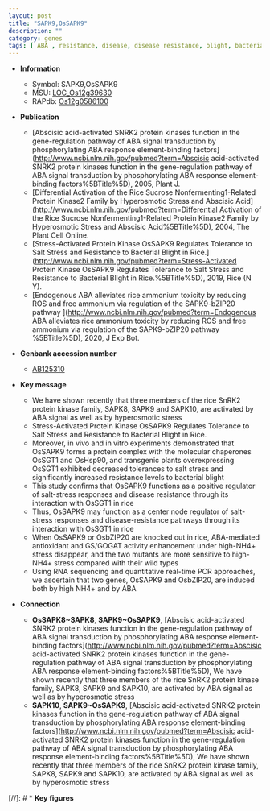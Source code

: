 ```yaml
---
layout: post
title: "SAPK9,OsSAPK9"
description: ""
category: genes
tags: [ ABA , resistance, disease, disease resistance, blight, bacterial blight, salt, tolerance, salt stress, stress, Kinase, protein kinase, stress response, node, ABA]
---
```


* **Information**  
    + Symbol: SAPK9,OsSAPK9  
    + MSU: [LOC_Os12g39630](http://rice.uga.edu/cgi-bin/ORF_infopage.cgi?orf=LOC_Os12g39630)  
    + RAPdb: [Os12g0586100](http://rapdb.dna.affrc.go.jp/viewer/gbrowse_details/irgsp1?name=Os12g0586100)  

* **Publication**  
    + [Abscisic acid-activated SNRK2 protein kinases function in the gene-regulation pathway of ABA signal transduction by phosphorylating ABA response element-binding factors](http://www.ncbi.nlm.nih.gov/pubmed?term=Abscisic acid-activated SNRK2 protein kinases function in the gene-regulation pathway of ABA signal transduction by phosphorylating ABA response element-binding factors%5BTitle%5D), 2005, Plant J.
    + [Differential Activation of the Rice Sucrose Nonfermenting1-Related Protein Kinase2 Family by Hyperosmotic Stress and Abscisic Acid](http://www.ncbi.nlm.nih.gov/pubmed?term=Differential Activation of the Rice Sucrose Nonfermenting1-Related Protein Kinase2 Family by Hyperosmotic Stress and Abscisic Acid%5BTitle%5D), 2004, The Plant Cell Online.
    + [Stress-Activated Protein Kinase OsSAPK9 Regulates Tolerance to Salt Stress and Resistance to Bacterial Blight in Rice.](http://www.ncbi.nlm.nih.gov/pubmed?term=Stress-Activated Protein Kinase OsSAPK9 Regulates Tolerance to Salt Stress and Resistance to Bacterial Blight in Rice.%5BTitle%5D), 2019, Rice (N Y).
    + [Endogenous ABA alleviates rice ammonium toxicity by reducing ROS and free ammonium via regulation of the SAPK9-bZIP20 pathway ](http://www.ncbi.nlm.nih.gov/pubmed?term=Endogenous ABA alleviates rice ammonium toxicity by reducing ROS and free ammonium via regulation of the SAPK9-bZIP20 pathway %5BTitle%5D), 2020, J Exp Bot.

* **Genbank accession number**  
    + [AB125310](http://www.ncbi.nlm.nih.gov/nuccore/AB125310)

* **Key message**  
    + We have shown recently that three members of the rice SnRK2 protein kinase family, SAPK8, SAPK9 and SAPK10, are activated by ABA signal as well as by hyperosmotic stress
    + Stress-Activated Protein Kinase OsSAPK9 Regulates Tolerance to Salt Stress and Resistance to Bacterial Blight in Rice.
    + Moreover, in vivo and in vitro experiments demonstrated that OsSAPK9 forms a protein complex with the molecular chaperones OsSGT1 and OsHsp90, and transgenic plants overexpressing OsSGT1 exhibited decreased tolerances to salt stress and significantly increased resistance levels to bacterial blight
    + This study confirms that OsSAPK9 functions as a positive regulator of salt-stress responses and disease resistance through its interaction with OsSGT1 in rice
    + Thus, OsSAPK9 may function as a center node regulator of salt-stress responses and disease-resistance pathways through its interaction with OsSGT1 in rice
    + When OsSAPK9 or OsbZIP20 are knocked out in rice, ABA-mediated antioxidant and GS/GOGAT activity enhancement under high-NH4+ stress disappear, and the two mutants are more sensitive to high-NH4+ stress compared with their wild types
    + Using RNA sequencing and quantitative real-time PCR approaches, we ascertain that two genes, OsSAPK9 and OsbZIP20, are induced both by high NH4+ and by ABA

* **Connection**  
    + __OsSAPK8~SAPK8__, __SAPK9~OsSAPK9__, [Abscisic acid-activated SNRK2 protein kinases function in the gene-regulation pathway of ABA signal transduction by phosphorylating ABA response element-binding factors](http://www.ncbi.nlm.nih.gov/pubmed?term=Abscisic acid-activated SNRK2 protein kinases function in the gene-regulation pathway of ABA signal transduction by phosphorylating ABA response element-binding factors%5BTitle%5D), We have shown recently that three members of the rice SnRK2 protein kinase family, SAPK8, SAPK9 and SAPK10, are activated by ABA signal as well as by hyperosmotic stress
    + __SAPK10__, __SAPK9~OsSAPK9__, [Abscisic acid-activated SNRK2 protein kinases function in the gene-regulation pathway of ABA signal transduction by phosphorylating ABA response element-binding factors](http://www.ncbi.nlm.nih.gov/pubmed?term=Abscisic acid-activated SNRK2 protein kinases function in the gene-regulation pathway of ABA signal transduction by phosphorylating ABA response element-binding factors%5BTitle%5D), We have shown recently that three members of the rice SnRK2 protein kinase family, SAPK8, SAPK9 and SAPK10, are activated by ABA signal as well as by hyperosmotic stress

[//]: # * **Key figures**  


